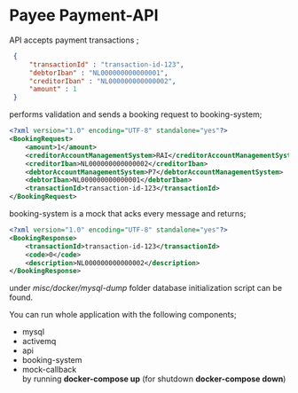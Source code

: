 # Payee Payment-API 

API accepts payment transactions ;
```json
 {
     "transactionId" : "transaction-id-123",
     "debtorIban" : "NL000000000000001",
     "creditorIban" : "NL000000000000002",
     "amount" : 1
 }
```
performs validation and sends a booking request to booking-system;
```xml
<?xml version="1.0" encoding="UTF-8" standalone="yes"?>
<BookingRequest>
    <amount>1</amount>
    <creditorAccountManagementSystem>RAI</creditorAccountManagementSystem>
    <creditorIban>NL000000000000002</creditorIban>
    <debtorAccountManagementSystem>P7</debtorAccountManagementSystem>
    <debtorIban>NL000000000000001</debtorIban>
    <transactionId>transaction-id-123</transactionId>
</BookingRequest>
```
booking-system is a mock that acks every message and returns;
```xml
<?xml version="1.0" encoding="UTF-8" standalone="yes"?>
<BookingResponse>
    <transactionId>transaction-id-123</transactionId>
    <code>0</code>
    <description>NL000000000000002</description>
</BookingResponse>
```

under _misc/docker/mysql-dump_ folder database initialization script can be found.

You can run whole application with the following components;
- mysql
- activemq
- api
- booking-system
- mock-callback  
by running **docker-compose up** (for shutdown **docker-compose down**)
